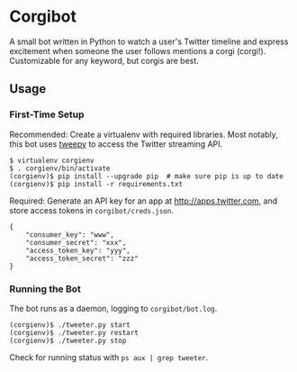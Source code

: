 # Corgibot

A small bot written in Python to watch a user's Twitter timeline and express
excitement when someone the user follows mentions a corgi (corgi!).
Customizable for any keyword, but corgis are best.

## Usage

### First-Time Setup

Recommended: Create a virtualenv with required libraries. Most notably, this
bot uses [tweepy](http://www.tweepy.org) to  access the Twitter streaming API.

```
$ virtualenv corgienv
$ . corgienv/bin/activate
(corgienv)$ pip install --upgrade pip  # make sure pip is up to date
(corgienv)$ pip install -r requirements.txt
```

Required: Generate an API key for an app at http://apps.twitter.com, and store
access tokens in `corgibot/creds.json`.

```
{
    "consumer_key": "www",
    "consumer_secret": "xxx",
    "access_token_key": "yyy",
    "access_token_secret": "zzz"
}
```

### Running the Bot

The bot runs as a daemon, logging to `corgibot/bot.log`.

```
(corgienv)$ ./tweeter.py start
(corgienv)$ ./tweeter.py restart
(corgienv)$ ./tweeter.py stop
```

Check for running status with `ps aux | grep tweeter`.
